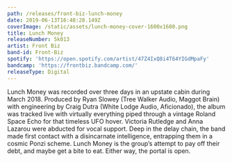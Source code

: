 ```yaml
---
path: /releases/front-biz-lunch-money
date: 2019-06-13T16:48:28.149Z
coverImage: /static/assets/lunch-money-cover-1600x1600.png
title: Lunch Money
releaseNumber: 5k013
artist: Front Biz
band-id: Front-Biz
spotify: 'https://open.spotify.com/artist/47Z4IxQ8i4T64YIGdMpaFy'
bandcamp: 'https://frontbiz.bandcamp.com/'
releaseType: Digital
---
```

Lunch Money was recorded over three days in an upstate cabin during March 2018. Produced by Ryan Slowey (Tree Walker Audio, Maggot Brain) with engineering by Craig Dutra (White Lodge Audio, Aficionado), the album was tracked live with virtually everything piped through a vintage Roland Space Echo for that timeless UFO hover. Victoria Rutledge and Anna Lazarou were abducted for vocal support. Deep in the delay chain, the band made first contact with a disincarnate intelligence, entrapping them in a cosmic Ponzi scheme. Lunch Money is the group’s attempt to pay off their debt, and maybe get a bite to eat. Either way, the portal is open.

